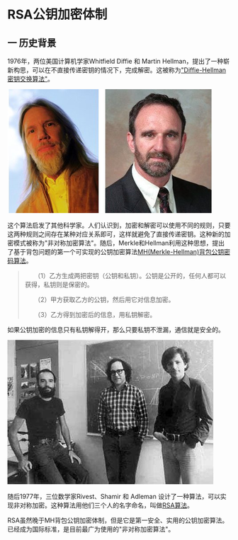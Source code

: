 # RSA公钥加密体制

## 一 历史背景

1976年，两位美国计算机学家Whitfield Diffie 和 Martin Hellman，提出了一种崭新构思，可以在不直接传递密钥的情况下，完成解密。这被称为["Diffie-Hellman密钥交换算法"](https://en.wikipedia.org/wiki/Diffie–Hellman_key_exchange)。

![Whitfield.Diffie-Martin.Hellman](.\pic\Whitfield.Diffie-Martin.Hellman.jpg)

这个算法启发了其他科学家。人们认识到，加密和解密可以使用不同的规则，只要这两种规则之间存在某种对应关系即可，这样就避免了直接传递密钥。这种新的加密模式被称为"非对称加密算法"。随后，Merkle和Hellman利用这种思想，提出了基于背包问题的第一个可实现的公钥加密算法[MH(Merkle-Hellman)背包公钥密码算法](https://www.china.cx/post/2022/04/29/MH%E8%83%8C%E5%8C%85%E5%85%AC%E9%92%A5%E5%AF%86%E7%A0%81%E7%AE%97%E6%B3%95)。

> 　　（1）乙方生成两把密钥（公钥和私钥）。公钥是公开的，任何人都可以获得，私钥则是保密的。
>
> 　　（2）甲方获取乙方的公钥，然后用它对信息加密。
>
> 　　（3）乙方得到加密后的信息，用私钥解密。

如果公钥加密的信息只有私钥解得开，那么只要私钥不泄漏，通信就是安全的。

![Rivest-Shamir-Adleman](.\pic\Rivest-Shamir-Adleman.jpg)

随后1977年，三位数学家Rivest、Shamir 和 Adleman 设计了一种算法，可以实现非对称加密。这种算法用他们三个人的名字命名，叫做[RSA算法](https://zh.wikipedia.org/zh-cn/RSA加密算法)。

RSA虽然晚于MH背包公钥加密体制，但是它是第一安全、实用的公钥加密算法。已经成为国际标准，是目前最广为使用的"非对称加密算法"。

